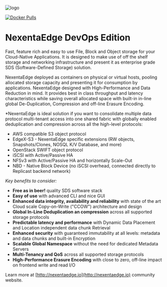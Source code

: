![logo](https://nexenta.com/rs/nexenta2/images/Nexenta-GL-logo-600-dpi.jpg)

[![Docker Pulls](https://img.shields.io/docker/pulls/nexenta/nedge.svg)](https://hub.docker.com/r/nexenta/nedge)

# NexentaEdge DevOps Edition
Fast, feature rich and easy to use File, Block and Object storage for your Cloud-Native Applications. It is designed to make use of off the shelf storage and networking infrastructure and present it as enterprise grade SDS (Software-Defined Storage) solution.

NexentaEdge deployed as containers on physical or virtual hosts, pooling allocated storage capacity and presenting it for consumption by applications.  NexentaEdge designed with High-Performance and Data Reduction in mind. It provides best in class throughput and latency characteristics while saving overall allocated space with built-in in-line global De-Duplication, Compression and off-line Erasure Encoding.

*NexentaEdge is ideal solution if you want to consolidate multiple data protocol multi-tenant access into one shared fabric with globally enabled deduplication and compression across all the high-level protocols:

- AWS compatible S3 object protocol
- EdgeX-S3 - NexentaEdge specific extensions (RW objects, Snapshots/Clones, NOSQL K/V Database, and more)
- OpenStack SWIFT object protocol
- iSCSI with Active/Passive HA
- NFSv3 with Active/Passive HA and horizontally Scale-Out
- NBD - Native Block Device (no iSCSI overhead, connected directly to Replicast backend network)

*Key benefits to consider:*

- **Free as in beer!** quality SDS software stack
- **Easy of use** with advanced CLI and nice GUI
- **Enhanced data integrity, availability and reliability** with state of the art Cloud scale Copy-on-Write ("CCOW") architecture and design
- **Global In-Line Deduplication an compression** across all supported storage protocols
- **Predictable latency and performance** with Dynamic Data Placement and Location independent data chunk Retrieval
- **Enhanced security** with guaranteed immutability at all levels: metadata and data chunks and built-in Encryption
- **Scalable Global Namespace** without the need for dedicated Metadata Servers
- **Multi-Tenancy and QoS** across all supported storage protocols
- **High-Performance Erasure Encoding** with close to zero, off-line impact on frontend write and read I/O

Learn more at [http://nexentaedge.io](http://nexentaedge.io) community website.
